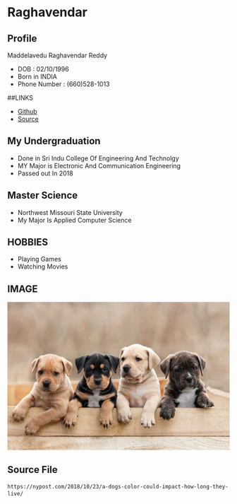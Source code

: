 # Raghavendar
## Profile
Maddelavedu Raghavendar Reddy
- DOB : 02/10/1996
- Born in INDIA
- Phone Number : (660)528-1013

##LINKS
- [Github](https://mraghavendar.github.io/Rags/)
- [Source](https://mraghavendar.github.io/Rags "Source")

## My Undergraduation
- Done in Sri Indu College Of Engineering And Technolgy
- MY Major is Electronic And Communication Engineering
- Passed out In 2018

## Master Science
- Northwest Missouri State University
- My Major Is Applied Computer Science

## HOBBIES
- Playing Games
- Watching Movies

## IMAGE
![Dogs](https://github.com/MRaghavendar/working-with-markdown/blob/master/102318-dogs-color-determine-disesases-life.jpg "Dogs Image")

## Source File
```
https://nypost.com/2018/10/23/a-dogs-color-could-impact-how-long-they-live/
```
